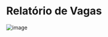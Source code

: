 # Relatório de Vagas
![image](https://github.com/brunnogpcosta/skeel/assets/49787374/64dbfdf9-592e-497a-baf6-cb786f3962f8)
